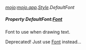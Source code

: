 _[mojo](../../modules/mojo/mojo-module.md):[mojo.app](../../modules/mojo/mojo-app.md).[Style](../../modules/mojo/mojo-app-style.md).DefaultFont_
##### Property DefaultFont:[Font](../../modules/mojo/mojo-graphics-font.md)
Font to use when drawing text.

Deprecated! Just use [Font](mojo-app-style-font.md) instead...
